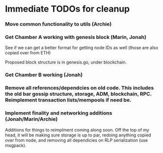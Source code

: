 # Immediate TODOs for cleanup

### Move common functionality to utils (Archie)

### Get Chamber A working with genesis block (Marin, Jonah)
See if we can get a better format for getting node IDs as well (those are also copied over from ETH)

Proposed block structure is in genesis.go, under blockchain.

### Get Chamber B working (Jonah)

### Remove all references/dependcies on old code. This includes the old bar gossip structure, storage, ADM, blockchain, RPC. Reimplement transaction lists/mempools if need be. 

### Implement finality and networking additions (Jonah/Marin/Archie)


Additions for things to reimplment coming along soon. Off the top of my head, it will be making sure storage is up to par, redoing anything copied over from node, and removing all dependicies on RLP serialization (use msgpack).